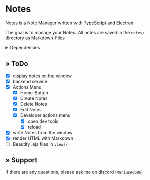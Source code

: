 # Notes

Notes is a Note Manager written with [TypeScript](https://www.typescriptlang.org/) and [Electron](https://www.electronjs.org/).

The goal is to manage your Notes. All notes are saved in the ``notes/`` directory as Markdown-Files

<details>
<summary>Dependencies</summary>

* [electron](https://github.com/electron/electron) (`^13.1.7`)
* [typescript](https://github.com/Microsoft/TypeScript) (`^4.3.5`)
* [express](https://github.com/expressjs/express) (`^4.17.1`) & [body-parser](https://github.com/expressjs/body-parser) (`^1.19.0`)
* [markdown-it](https://github.com/markdown-it/markdown-it) (`^12.1.0`)
</details>

## » ToDo

* [X] display notes on the window
* [X] backend service
* [X] Actions Menu
  * [X] Home-Button
  * [X] Create Notes
  * [X] Delete Notes
  * [X] Edit Notes
  * [X] Developer actions menu
    * [X] open dev tools
    * [X] reload
* [X] write Notes from the window
* [X] render HTML with Markdown
* [ ] Beautify .ejs files in `views/`

## » Support

If there are any questions, please ask me on discord (`Marius#0686`) 
